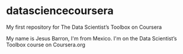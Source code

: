 # datasciencecoursera
My first repository for The Data Scientist’s Toolbox on Coursera

My name is Jesus Barron, I'm from Mexico. I'm on the Data Scientist’s Toolbox course on Coursera.org
